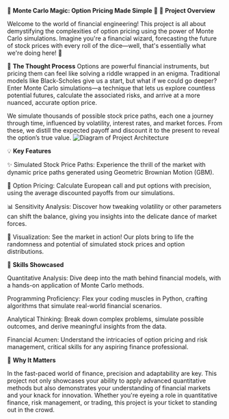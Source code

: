 

🎲 **Monte Carlo Magic: Option Pricing Made Simple** 🎯
🚀 **Project Overview**

Welcome to the world of financial engineering! This project is all about demystifying the complexities of option pricing using the power of Monte Carlo simulations. Imagine you're a financial wizard, forecasting the future of stock prices with every roll of the dice—well, that's essentially what we're doing here! 🌟


🧠 **The Thought Process**
Options are powerful financial instruments, but pricing them can feel like solving a riddle wrapped in an enigma. Traditional models like Black-Scholes give us a start, but what if we could go deeper? Enter Monte Carlo simulations—a technique that lets us explore countless potential futures, calculate the associated risks, and arrive at a more nuanced, accurate option price.


We simulate thousands of possible stock price paths, each one a journey through time, influenced by volatility, interest rates, and market forces. From these, we distill the expected payoff and discount it to the present to reveal the option’s true value.
![Diagram of Project Architecture]()



💡 **Key Features**

✨ Simulated Stock Price Paths: Experience the thrill of the market with dynamic price paths generated using Geometric Brownian Motion (GBM).

💼 Option Pricing: Calculate European call and put options with precision, using the average discounted payoffs from our simulations.

📊 Sensitivity Analysis: Discover how tweaking volatility or other parameters can shift the balance, giving you insights into the delicate dance of market forces.

🎨 Visualization: See the market in action! Our plots bring to life the randomness and potential of simulated stock prices and option distributions.

🎯 **Skills Showcased**

Quantitative Analysis: Dive deep into the math behind financial models, with a hands-on application of Monte Carlo methods.

Programming Proficiency: Flex your coding muscles in Python, crafting algorithms that simulate real-world financial scenarios.

Analytical Thinking: Break down complex problems, simulate possible outcomes, and derive meaningful insights from the data.

Financial Acumen: Understand the intricacies of option pricing and risk management, critical skills for any aspiring finance professional.

🌟 **Why It Matters**

In the fast-paced world of finance, precision and adaptability are key. This project not only showcases your ability to apply advanced quantitative methods but also demonstrates your understanding of financial markets and your knack for innovation. Whether you're eyeing a role in quantitative finance, risk management, or trading, this project is your ticket to standing out in the crowd.
